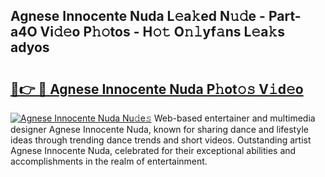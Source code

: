## Agnese Innocente Nuda L𝚎a𝚔ed N𝚞𝚍e - Part-a4O Vi𝚍𝚎o P𝚑𝚘tos - H𝚘𝚝 O𝚗𝚕yf𝚊ns L𝚎a𝚔s adyos

# <h2><a href="http://kf53yzg.oniu.top/?m=Agnese+Innocente+Nuda">🔗👉 🔴 Agnese Innocente Nuda P𝚑ot𝚘𝚜 V𝚒d𝚎o</a></h2>

[![Agnese Innocente Nuda Nu𝚍e𝚜](https://i.imgur.com/0qMVB7G.gif)](http://kf53yzg.oniu.top/?m=Agnese+Innocente+Nuda)
Web-based entertainer and multimedia designer Agnese Innocente Nuda, known for sharing dance and lifestyle ideas through trending dance trends and short videos. Outstanding artist Agnese Innocente Nuda, celebrated for their exceptional abilities and accomplishments in the realm of entertainment.  
